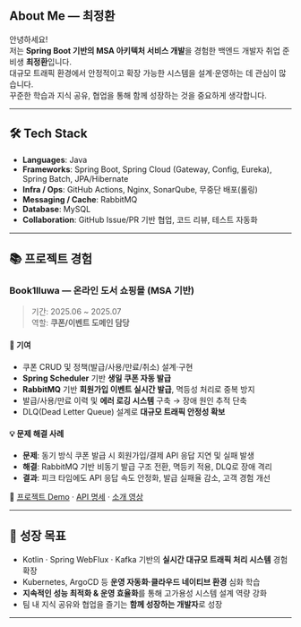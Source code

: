 ## About Me — 최정환

안녕하세요!  
저는 **Spring Boot 기반의 MSA 아키텍처 서비스 개발**을 경험한 백엔드 개발자 취업 준비생 **최정환**입니다.  
대규모 트래픽 환경에서 안정적이고 확장 가능한 시스템을 설계·운영하는 데 관심이 많습니다.  
꾸준한 학습과 지식 공유, 협업을 통해 함께 성장하는 것을 중요하게 생각합니다.

---

## 🛠 Tech Stack
- **Languages**: Java
- **Frameworks**: Spring Boot, Spring Cloud (Gateway, Config, Eureka), Spring Batch, JPA/Hibernate
- **Infra / Ops**: GitHub Actions, Nginx, SonarQube, 무중단 배포(롤링)
- **Messaging / Cache**: RabbitMQ
- **Database**: MySQL
- **Collaboration**: GitHub Issue/PR 기반 협업, 코드 리뷰, 테스트 자동화

---

## 📚 프로젝트 경험

### Book1lluwa — 온라인 도서 쇼핑몰 (MSA 기반)
> 기간: 2025.06 ~ 2025.07  
> 역할: **쿠폰/이벤트 도메인 담당**

#### 🔑 기여
- 쿠폰 CRUD 및 정책(발급/사용/만료/취소) 설계·구현
- **Spring Scheduler** 기반 **생일 쿠폰 자동 발급**
- **RabbitMQ** 기반 **회원가입 이벤트 실시간 발급**, 멱등성 처리로 중복 방지
- 발급/사용/만료 이력 및 **에러 로깅 시스템** 구축 → 장애 원인 추적 단축
- DLQ(Dead Letter Queue) 설계로 **대규모 트래픽 안정성 확보**

#### 💡 문제 해결 사례
- **문제**: 동기 방식 쿠폰 발급 시 회원가입/결제 API 응답 지연 및 실패 발생
- **해결**: RabbitMQ 기반 비동기 발급 구조 전환, 멱등키 적용, DLQ로 장애 격리
- **결과**: 피크 타임에도 API 응답 속도 안정화, 발급 실패율 감소, 고객 경험 개선

🔗 [프로젝트 Demo](https://book1lluwa.store) · [API 명세](https://book1lluwa.store/docs.html) · [소개 영상](https://youtu.be/Mm8H87yzw7I)

---

## 🚀 성장 목표
- Kotlin · Spring WebFlux · Kafka 기반의 **실시간 대규모 트래픽 처리 시스템** 경험 확장
- Kubernetes, ArgoCD 등 **운영 자동화·클라우드 네이티브 환경** 심화 학습
- **지속적인 성능 최적화 & 운영 효율화**를 통해 고가용성 시스템 설계 역량 강화
- 팀 내 지식 공유와 협업을 즐기는 **함께 성장하는 개발자**로 성장

---
